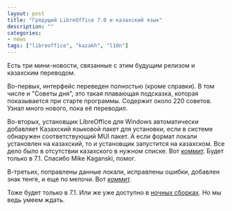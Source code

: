 ```yaml
---
layout: post
title: "Грядущий LibreOffice 7.0 и казахский язык"
description: ""
categories:
- news
tags: ["libreoffice", "kazakh", "l10n"]
---
```


Есть три мини-новости, связанные с этим будущим релизом и казахским переводом.

Во-первых, интерфейс переведен полностью (кроме справки). В том числе и "Советы дня", это такая плавающая подсказка, которая показывается при старте программы. Содержит около 220 советов. Узнал много нового, пока её переводил.

Во-вторых, установщик LibreOffice для Windows автоматически добавляет Казахский языковой пакет для установки, если в системе обнаружен соответствующий MUI пакет.
А если формат локали установлен на казахский, то и установщик запустится на казахском.
Все дело было в отсутствии казахского в нужном списке.
Вот [коммит](https://cgit.freedesktop.org/libreoffice/core/commit/?id=c57865b79654ddd19caad12a892701ca50745800).
Будет только в 7.1. Спасибо Mike Kaganski, помог.

В-третьих, поправлены данные локали, исправлены ошибки, добавлен знак тенге,
и еще по мелочи. Вот [коммит](https://cgit.freedesktop.org/libreoffice/core/commit/?id=a3c3ab7394f578340c33e6e1cd8da13196a8b596).

Тоже будет только в 7.1. Или же уже доступно в [ночных сборках](https://dev-builds.libreoffice.org/daily).
Но мы ведь умеем ждать.
